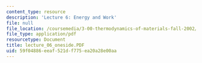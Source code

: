 ```yaml
---
content_type: resource
description: 'Lecture 6: Energy and Work'
file: null
file_location: /coursemedia/3-00-thermodynamics-of-materials-fall-2002/59f04886eeaf521df775ea20a28e00aa_lecture_06_oneside.PDF
file_type: application/pdf
resourcetype: Document
title: lecture_06_oneside.PDF
uid: 59f04886-eeaf-521d-f775-ea20a28e00aa
---
```


